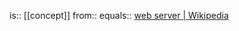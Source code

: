 is:: [[concept]]
from:: 
equals:: [web server | Wikipedia](https://en.wikipedia.org/wiki/Web_server)
